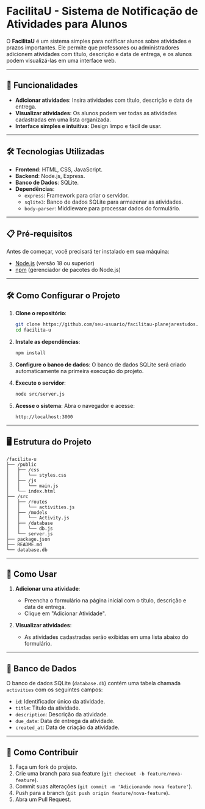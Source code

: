 # FacilitaU - Sistema de Notificação de Atividades para Alunos

O **FacilitaU** é um sistema simples para notificar alunos sobre atividades e prazos importantes. Ele permite que professores ou administradores adicionem atividades com título, descrição e data de entrega, e os alunos podem visualizá-las em uma interface web.

---

## 🚀 Funcionalidades

- **Adicionar atividades**: Insira atividades com título, descrição e data de entrega.
- **Visualizar atividades**: Os alunos podem ver todas as atividades cadastradas em uma lista organizada.
- **Interface simples e intuitiva**: Design limpo e fácil de usar.

---

## 🛠️ Tecnologias Utilizadas

- **Frontend**: HTML, CSS, JavaScript.
- **Backend**: Node.js, Express.
- **Banco de Dados**: SQLite.
- **Dependências**:
  - `express`: Framework para criar o servidor.
  - `sqlite3`: Banco de dados SQLite para armazenar as atividades.
  - `body-parser`: Middleware para processar dados do formulário.

---

## 📋 Pré-requisitos

Antes de começar, você precisará ter instalado em sua máquina:

- [Node.js](https://nodejs.org/) (versão 18 ou superior)
- [npm](https://www.npmjs.com/) (gerenciador de pacotes do Node.js)

---

## 🛠️ Como Configurar o Projeto

1. **Clone o repositório**:
   ```bash
   git clone https://github.com/seu-usuario/facilitau-planejarestudos.git
   cd facilita-u
   ```

2. **Instale as dependências**:
   ```bash
   npm install
   ```

3. **Configure o banco de dados**:
   O banco de dados SQLite será criado automaticamente na primeira execução do projeto.

4. **Execute o servidor**:
   ```bash
   node src/server.js
   ```

5. **Acesse o sistema**:
   Abra o navegador e acesse:
   ```
   http://localhost:3000
   ```

---

## 🖥️ Estrutura do Projeto

```
/facilita-u
├── /public
│   ├── /css
│   │   └── styles.css
│   ├── /js
│   │   └── main.js
│   └── index.html
├── /src
│   ├── /routes
│   │   └── activities.js
│   ├── /models
│   │   └── Activity.js
│   ├── /database
│   │   └── db.js
│   └── server.js
├── package.json
├── README.md
└── database.db
```

---

## 📝 Como Usar

1. **Adicionar uma atividade**:
   - Preencha o formulário na página inicial com o título, descrição e data de entrega.
   - Clique em "Adicionar Atividade".

2. **Visualizar atividades**:
   - As atividades cadastradas serão exibidas em uma lista abaixo do formulário.

---

## 📂 Banco de Dados

O banco de dados SQLite (`database.db`) contém uma tabela chamada `activities` com os seguintes campos:

- `id`: Identificador único da atividade.
- `title`: Título da atividade.
- `description`: Descrição da atividade.
- `due_date`: Data de entrega da atividade.
- `created_at`: Data de criação da atividade.

---

## 🐛 Como Contribuir

1. Faça um fork do projeto.
2. Crie uma branch para sua feature (`git checkout -b feature/nova-feature`).
3. Commit suas alterações (`git commit -m 'Adicionando nova feature'`).
4. Push para a branch (`git push origin feature/nova-feature`).
5. Abra um Pull Request.
